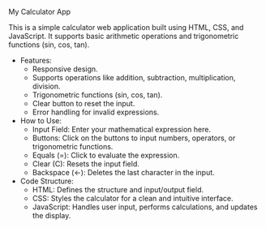 My Calculator App

This is a simple calculator web application built using HTML, CSS, and JavaScript. It supports basic arithmetic operations and trigonometric functions (sin, cos, tan).

 - Features:
     - Responsive design.
     - Supports operations like addition, subtraction, multiplication, division.
     - Trigonometric functions (sin, cos, tan).
     - Clear button to reset the input.
     - Error handling for invalid expressions.
 - How to Use:
     - Input Field: Enter your mathematical expression here.
     - Buttons: Click on the buttons to input numbers, operators, or trigonometric functions.
     - Equals (=): Click to evaluate the expression.
     - Clear (C): Resets the input field.
     - Backspace (←): Deletes the last character in the input.
 - Code Structure:
     - HTML: Defines the structure and input/output field.
     - CSS: Styles the calculator for a clean and intuitive interface.
     - JavaScript: Handles user input, performs calculations, and updates the display.
